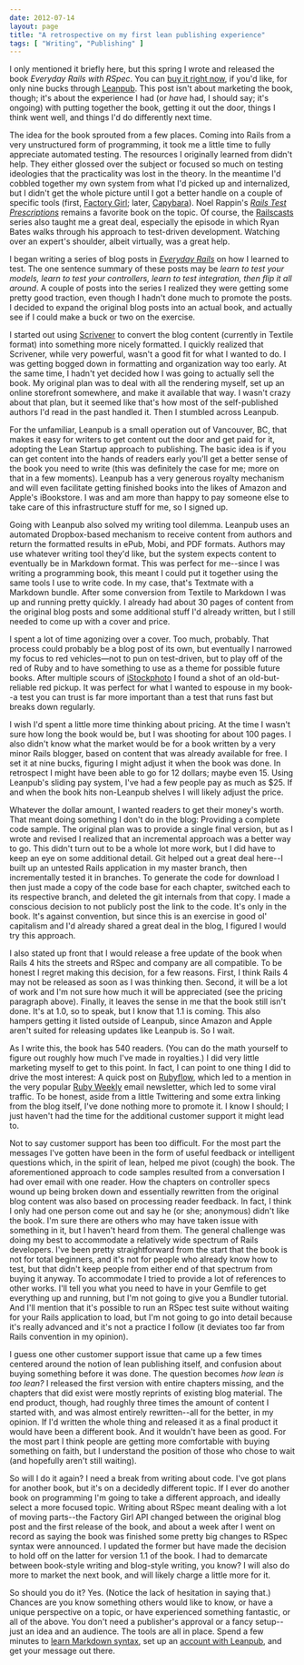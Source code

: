```yaml
---
date: 2012-07-14
layout: page
title: "A retrospective on my first lean publishing experience"
tags: [ "Writing", "Publishing" ]
---
```


I only mentioned it briefly here, but this spring I wrote and released the book _Everyday Rails with RSpec_. You can [buy it right now](http://leanpub.com/everydayrailsrspec), if you'd like, for only nine bucks through [Leanpub](http://leanpub.com/). This post isn't about marketing the book, though; it's about the experience I had (or *have* had, I should say; it's ongoing) with putting together the book, getting it out the door, things I think went well, and things I'd do differently next time.

The idea for the book sprouted from a few places. Coming into Rails from a very unstructured form of programming, it took me a little time to fully appreciate automated testing. The resources I originally learned from didn't help. They either glossed over the subject or focused so much on testing ideologies that the practicality was lost in the theory. In the meantime I'd cobbled together my own system from what I'd picked up and internalized, but I didn't get the whole picture until I got a better handle on a couple of specific tools (first, [Factory Girl](https://github.com/thoughtbot/factory_girl); later, [Capybara](https://github.com/jnicklas/capybara)). Noel Rappin's *[Rails Test Prescriptions](http://astore.amazon.com/everrail-20/detail/1934356646)* remains a favorite book on the topic. Of course, the [Railscasts](http://railscasts.com/) series also taught me a great deal, especially the episode in which Ryan Bates walks through his approach to test-driven development. Watching over an expert's shoulder, albeit virtually, was a great help.

I began writing a series of blog posts in *[Everyday Rails](http://everydayrails.com/)* on how I learned to test. The one sentence summary of these posts may be *learn to test your models, learn to test your controllers, learn to test integration, then flip it all around*. A couple of posts into the series I realized they were getting some pretty good traction, even though I hadn't done much to promote the posts. I decided to expand the original blog posts into an actual book, and actually see if I could make a buck or two on the exercise.

I started out using [Scrivener](http://www.literatureandlatte.com/scrivener.php) to convert the blog content (currently in Textile format) into something more nicely formatted. I quickly realized that Scrivener, while very powerful, wasn't a good fit for what I wanted to do. I was getting bogged down in formatting and organization way too early. At the same time, I hadn't yet decided how I was going to actually sell the book. My original plan was to deal with all the rendering myself, set up an online storefront somewhere, and make it available that way. I wasn't crazy about that plan, but it seemed like that's how most of the self-published authors I'd read in the past handled it. Then I stumbled across Leanpub.

For the unfamiliar, Leanpub is a small operation out of Vancouver, BC, that makes it easy for writers to get content out the door and get paid for it, adopting the Lean Startup approach to publishing. The basic idea is if you can get content into the hands of readers early you'll get a better sense of the book you need to write (this was definitely the case for me; more on that in a few moments). Leanpub has a very generous royalty mechanism and will even facilitate getting finished books into the likes of Amazon and Apple's iBookstore. I was and am more than happy to pay someone else to take care of this infrastructure stuff for me, so I signed up.

Going with Leanpub also solved my writing tool dilemma. Leanpub uses an automated Dropbox-based mechanism to receive content from authors and return the formatted results in ePub, Mobi, and PDF formats. Authors may use whatever writing tool they'd like, but the system expects content to eventually be in Markdown format. This was perfect for me--since I was writing a programming book, this meant I could put it together using the same tools I use to write code. In my case, that's Textmate with a Markdown bundle. After some conversion from Textile to Markdown I was up and running pretty quickly. I already had about 30 pages of content from the original blog posts and some additional stuff I'd already written, but I still needed to come up with a cover and price.

I spent a lot of time agonizing over a cover. Too much, probably. That process could probably be a blog post of its own, but eventually I narrowed my focus to red vehicles&mdash;not to pun on test-driven, but to play off of the red of Ruby and to have something to use as a theme for possible future books. After multiple scours of [iStockphoto](http://istockphoto.com/) I found a shot of an old-but-reliable red pickup. It was perfect for what I wanted to espouse in my book--a test you can trust is far more important than a test that runs fast but breaks down regularly.

I wish I'd spent a little more time thinking about pricing. At the time I wasn't sure how long the book would be, but I was shooting for about 100 pages. I also didn't know what the market would be for a book written by a very minor Rails blogger, based on content that was already available for free. I set it at nine bucks, figuring I might adjust it when the book was done. In retrospect I might have been able to go for 12 dollars; maybe even 15. Using Leanpub's sliding pay system, I've had a few people pay as much as $25. If and when the book hits non-Leanpub shelves I will likely adjust the price.

Whatever the dollar amount, I wanted readers to get their money's worth. That meant doing something I don't do in the blog: Providing a complete code sample. The original plan was to provide a single final version, but as I wrote and revised I realized that an incremental approach was a better way to go. This didn't turn out to be a whole lot more work, but I did have to keep an eye on some additional detail. Git helped out a great deal here--I built up an untested Rails application in my master branch, then incrementally tested it in branches. To generate the code for download I then just made a copy of the code base for each chapter, switched each to its respective branch, and deleted the git internals from that copy. I made a conscious decision to not publicly post the link to the code. It's only in the book. It's against convention, but since this is an exercise in good ol' capitalism and I'd already shared a great deal in the blog, I figured I would try this approach.

I also stated up front that I would release a free update of the book when Rails 4 hits the streets and RSpec and company are all compatible. To be honest I regret making this decision, for a few reasons. First, I think Rails 4 may not be released as soon as I was thinking then. Second, it will be a lot of work and I'm not sure how much it will be appreciated (see the pricing paragraph above). Finally, it leaves the sense in me that the book still isn't done. It's at 1.0, so to speak, but I know that 1.1 is coming. This also hampers getting it listed outside of Leanpub, since Amazon and Apple aren't suited for releasing updates like Leanpub is. So I wait.

As I write this, the book has 540 readers. (You can do the math yourself to figure out roughly how much I've made in royalties.) I did very little marketing myself to get to this point. In fact, I can point to one thing I did to drive the most interest: A quick post on [Rubyflow](http://www.rubyflow.com/items/7644-my-ebook-on-learning-how-to-test-with-rspec-is-now-available), which led to a mention in the very popular [Ruby Weekly](http://rubyweekly.com/) email newsletter, which led to some viral traffic. To be honest, aside from a little Twittering and some extra linking from the blog itself, I've done nothing more to promote it. I know I should; I just haven't had the time for the additional customer support it might lead to.

Not to say customer support has been too difficult. For the most part the messages I've gotten have been in the form of useful feedback or intelligent questions which, in the spirit of lean, helped me pivot (cough) the book. The aforementioned approach to code samples resulted from a conversation I had over email with one reader. How the chapters on controller specs wound up being broken down and essentially rewritten from the original blog content was also based on processing reader feedback. In fact, I think I only had one person come out and say he (or she; anonymous) didn't like the book. I'm sure there are others who may have taken issue with something in it, but I haven't heard from them. The general challenge was doing my best to accommodate a relatively wide spectrum of Rails developers. I've been pretty straightforward from the start that the book is not for total beginners, and it's not for people who already know how to test, but that didn't keep people from either end of that spectrum from buying it anyway. To accommodate I tried to provide a lot of references to other works. I'll tell you what you need to have in your Gemfile to get everything up and running, but I'm not going to give you a Bundler tutorial. And I'll mention that it's possible to run an RSpec test suite without waiting for your Rails application to load, but I'm not going to go into detail because it's really advanced and it's not a practice I follow (it deviates too far from Rails convention in my opinion).

I guess one other customer support issue that came up a few times centered around the notion of lean publishing itself, and confusion about buying something before it was done. The question becomes *how lean is too lean?* I released the first version with entire chapters missing, and the chapters that did exist were mostly reprints of existing blog material. The end product, though, had roughly three times the amount of content I started with, and was almost entirely rewritten--all for the better, in my opinion. If I'd written the whole thing and released it as a final product it would have been a different book. And it wouldn't have been as good. For the most part I think people are getting more comfortable with buying something on faith, but I understand the position of those who chose to wait (and hopefully aren't still waiting).

So will I do it again? I need a break from writing about code. I've got plans for another book, but it's on a decidedly different topic. If I ever do another book on programming I'm going to take a different approach, and ideally select a more focused topic. Writing about RSpec meant dealing with a lot of moving parts--the Factory Girl API changed between the original blog post and the first release of the book, and about a week after I went on record as saying the book was finished some pretty big changes to RSpec syntax were announced. I updated the former but have made the decision to hold off on the latter for version 1.1 of the book. I had to demarcate between book-style writing and blog-style writing, you know? I will also do more to market the next book, and will likely charge a little more for it.

So should you do it? Yes. (Notice the lack of hesitation in saying that.) Chances are you know something others would like to know, or have a unique perspective on a topic, or have experienced something fantastic, or all of the above. You don't need a publisher's approval or a fancy setup--just an idea and an audience. The tools are all in place. Spend a few minutes to [learn Markdown syntax](http://daringfireball.net/projects/markdown/syntax/), set up an [account with Leanpub](http://leanpub.com/), and get your message out there.
